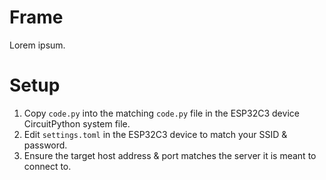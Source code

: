 # Frame

Lorem ipsum.

# Setup

1. Copy `code.py` into the matching `code.py` file in the ESP32C3 device CircuitPython system file.
2. Edit `settings.toml` in the ESP32C3 device to match your SSID & password.
3. Ensure the target host address & port matches the server it is meant to connect to.